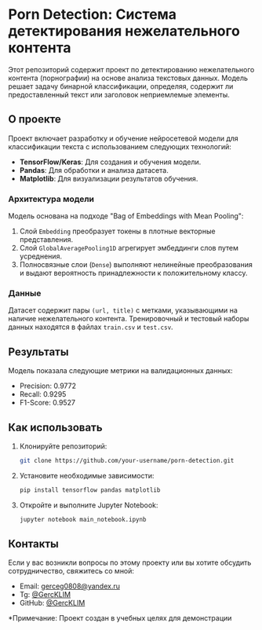 # Porn Detection: Система детектирования нежелательного контента

Этот репозиторий содержит проект по детектированию нежелательного контента (порнографии) на основе анализа текстовых данных. Модель решает задачу бинарной классификации, определяя, содержит ли предоставленный текст или заголовок неприемлемые элементы.

## О проекте

Проект включает разработку и обучение нейросетевой модели для классификации текста с использованием следующих технологий:
- **TensorFlow/Keras**: Для создания и обучения модели.
- **Pandas**: Для обработки и анализа датасета.
- **Matplotlib**: Для визуализации результатов обучения.

### Архитектура модели
Модель основана на подходе "Bag of Embeddings with Mean Pooling":
1. Слой `Embedding` преобразует токены в плотные векторные представления.
2. Слой `GlobalAveragePooling1D` агрегирует эмбеддинги слов путем усреднения.
3. Полносвязные слои (`Dense`) выполняют нелинейные преобразования и выдают вероятность принадлежности к положительному классу.

### Данные
Датасет содержит пары `(url, title)` с метками, указывающими на наличие нежелательного контента. Тренировочный и тестовый наборы данных находятся в файлах `train.csv` и `test.csv`.

## Результаты
Модель показала следующие метрики на валидационных данных:
- Precision: 0.9772
- Recall: 0.9295
- F1-Score: 0.9527

## Как использовать
1. Клонируйте репозиторий:
   ```bash
   git clone https://github.com/your-username/porn-detection.git

2. Установите необходимые зависимости:
   ```bash
   pip install tensorflow pandas matplotlib

3. Откройте и выполните Jupyter Notebook:
   ```bash
   jupyter notebook main_notebook.ipynb

## Контакты 

Если у вас возникли вопросы по этому проекту или вы хотите обсудить сотрудничество, свяжитесь со мной:

- Email: gerceg0808@yandex.ru   
- Tg: [@GercKLIM](https://t.me/GercKLIM)
- GitHub: [@GercKLIM](https://github.com/GercKLIM)

*Примечание: Проект создан в учебных целях для демонстрации
